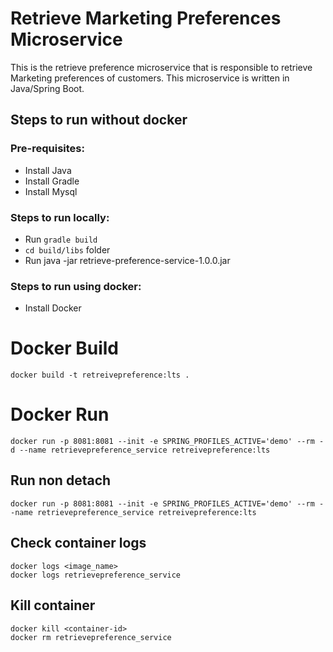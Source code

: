 # Retrieve Marketing Preferences Microservice

This is the retrieve preference microservice that is responsible to retrieve 
Marketing preferences of customers. This microservice is  written in Java/Spring Boot.

## Steps to run without docker

### Pre-requisites:

* Install Java
* Install Gradle
* Install Mysql

### Steps to run locally:

* Run ```gradle build```
* ```cd build/libs``` folder
* Run java -jar retrieve-preference-service-1.0.0.jar

### Steps to run using docker:

* Install Docker

# Docker Build

```
docker build -t retreivepreference:lts .
```

# Docker Run

```
docker run -p 8081:8081 --init -e SPRING_PROFILES_ACTIVE='demo' --rm -d --name retrievepreference_service retreivepreference:lts
```

## Run non detach

```
docker run -p 8081:8081 --init -e SPRING_PROFILES_ACTIVE='demo' --rm --name retrievepreference_service retreivepreference:lts
```

## Check container logs

```
docker logs <image_name>
docker logs retrievepreference_service
```

## Kill container

```
docker kill <container-id>
docker rm retrievepreference_service
```



